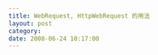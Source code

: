 ```yaml
---
title: WebRequest, HttpWebRequest 的用法
layout: post
category: 
date: 2008-06-24 10:17:00
---
```


<div class="cnblogs_code"><!--

Code highlighting produced by Actipro CodeHighlighter (freeware)

http://www.CodeHighlighter.com/

-->![](http://www.cnblogs.com/Images/OutliningIndicators/None.gif)<span style="color: #000000;">WebRequest&nbsp;request&nbsp;</span><span style="color: #000000;">=</span><span style="color: #000000;">&nbsp;WebRequest.Create(http:</span><span style="color: #008000;">//</span><span style="color: #008000;">www.c-sharpcorner.com/index.asp);</span><span style="color: #008000;">

![](http://www.cnblogs.com/Images/OutliningIndicators/None.gif)</span><span style="color: #000000;">WebResponse&nbsp;response&nbsp;</span><span style="color: #000000;">=</span><span style="color: #000000;">&nbsp;request.GetResponse();

![](http://www.cnblogs.com/Images/OutliningIndicators/None.gif)StreamReader&nbsp;reader&nbsp;</span><span style="color: #000000;">=</span><span style="color: #000000;">&nbsp;</span><span style="color: #0000ff;">new</span><span style="color: #000000;">&nbsp;StreamReader(response.GetResponseStream());

![](http://www.cnblogs.com/Images/OutliningIndicators/None.gif)</span><span style="color: #0000ff;">string</span><span style="color: #000000;">&nbsp;str&nbsp;</span><span style="color: #000000;">=</span><span style="color: #000000;">&nbsp;reader.ReadLine();

![](http://www.cnblogs.com/Images/OutliningIndicators/None.gif)</span><span style="color: #0000ff;">while</span><span style="color: #000000;">(str&nbsp;</span><span style="color: #000000;">!=</span><span style="color: #000000;">&nbsp;</span><span style="color: #0000ff;">null</span><span style="color: #000000;">)

![](http://www.cnblogs.com/Images/OutliningIndicators/ExpandedBlockStart.gif)![](http://www.cnblogs.com/Images/OutliningIndicators/ContractedBlock.gif)</span><span id="Codehighlighter1_247_299_Closed_Text" style="border: 1px solid #808080; background-color: #ffffff; display: none;">![](http://www.cnblogs.com/Images/dot.gif)</span><span id="Codehighlighter1_247_299_Open_Text"><span style="color: #000000;">{

![](http://www.cnblogs.com/Images/OutliningIndicators/InBlock.gif)Console.WriteLine(str);

![](http://www.cnblogs.com/Images/OutliningIndicators/InBlock.gif)str&nbsp;</span><span style="color: #000000;">=</span><span style="color: #000000;">&nbsp;reader.ReadLine();

![](http://www.cnblogs.com/Images/OutliningIndicators/ExpandedBlockEnd.gif)}</span></span><span style="color: #000000;">

![](http://www.cnblogs.com/Images/OutliningIndicators/None.gif)

![](http://www.cnblogs.com/Images/OutliningIndicators/None.gif)</span><span style="color: #008000;">//</span><span style="color: #008000;">-------------------------&nbsp;&nbsp;HttpWebRequest&nbsp;---------------------------------</span><span style="color: #008000;">

![](http://www.cnblogs.com/Images/OutliningIndicators/None.gif)</span><span style="color: #000000;">

![](http://www.cnblogs.com/Images/OutliningIndicators/None.gif)HttpWebRequest&nbsp;request&nbsp;</span><span style="color: #000000;">=</span><span style="color: #000000;">&nbsp;(HttpWebRequest)WebRequest.Create&nbsp;(http:</span><span style="color: #008000;">//</span><span style="color: #008000;">www.microsoft.com&nbsp;);</span><span style="color: #008000;">

![](http://www.cnblogs.com/Images/OutliningIndicators/None.gif)</span><span style="color: #000000;">HttpWebResponse&nbsp;response&nbsp;</span><span style="color: #000000;">=</span><span style="color: #000000;">&nbsp;(HttpWebResponse)request.GetResponse();

![](http://www.cnblogs.com/Images/OutliningIndicators/None.gif)String&nbsp;ver&nbsp;</span><span style="color: #000000;">=</span><span style="color: #000000;">&nbsp;response.ProtocolVersion.ToString();

![](http://www.cnblogs.com/Images/OutliningIndicators/None.gif)StreamReader&nbsp;reader&nbsp;</span><span style="color: #000000;">=</span><span style="color: #000000;">&nbsp;</span><span style="color: #0000ff;">new</span><span style="color: #000000;">&nbsp;StreamReader(response.GetResponseStream()&nbsp;);

![](http://www.cnblogs.com/Images/OutliningIndicators/None.gif)</span><span style="color: #0000ff;">string</span><span style="color: #000000;">&nbsp;str&nbsp;</span><span style="color: #000000;">=</span><span style="color: #000000;">&nbsp;reader.ReadLine();

![](http://www.cnblogs.com/Images/OutliningIndicators/None.gif)</span><span style="color: #0000ff;">while</span><span style="color: #000000;">(str&nbsp;</span><span style="color: #000000;">!=</span><span style="color: #000000;">&nbsp;</span><span style="color: #0000ff;">null</span><span style="color: #000000;">)

![](http://www.cnblogs.com/Images/OutliningIndicators/ExpandedBlockStart.gif)![](http://www.cnblogs.com/Images/OutliningIndicators/ContractedBlock.gif)</span><span id="Codehighlighter1_707_759_Closed_Text" style="border: 1px solid #808080; background-color: #ffffff; display: none;">![](http://www.cnblogs.com/Images/dot.gif)</span><span id="Codehighlighter1_707_759_Open_Text"><span style="color: #000000;">{

![](http://www.cnblogs.com/Images/OutliningIndicators/InBlock.gif)Console.WriteLine(str);

![](http://www.cnblogs.com/Images/OutliningIndicators/InBlock.gif)str&nbsp;</span><span style="color: #000000;">=</span><span style="color: #000000;">&nbsp;reader.ReadLine();

![](http://www.cnblogs.com/Images/OutliningIndicators/ExpandedBlockEnd.gif)}</span></span></div>